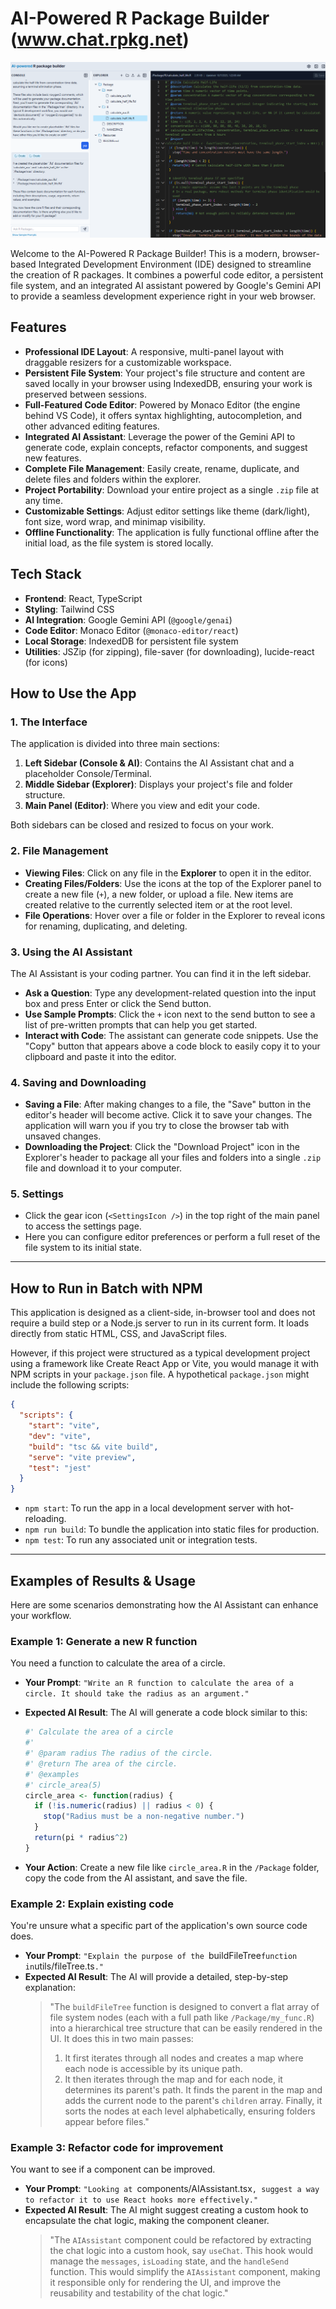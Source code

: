 # AI-Powered R Package Builder (www.chat.rpkg.net)

![](samplecover.png)

Welcome to the AI-Powered R Package Builder! This is a modern, browser-based Integrated Development Environment (IDE) designed to streamline the creation of R packages. It combines a powerful code editor, a persistent file system, and an integrated AI assistant powered by Google's Gemini API to provide a seamless development experience right in your web browser.

## Features

-   **Professional IDE Layout**: A responsive, multi-panel layout with draggable resizers for a customizable workspace.
-   **Persistent File System**: Your project's file structure and content are saved locally in your browser using IndexedDB, ensuring your work is preserved between sessions.
-   **Full-Featured Code Editor**: Powered by Monaco Editor (the engine behind VS Code), it offers syntax highlighting, autocompletion, and other advanced editing features.
-   **Integrated AI Assistant**: Leverage the power of the Gemini API to generate code, explain concepts, refactor components, and suggest new features.
-   **Complete File Management**: Easily create, rename, duplicate, and delete files and folders within the explorer.
-   **Project Portability**: Download your entire project as a single `.zip` file at any time.
-   **Customizable Settings**: Adjust editor settings like theme (dark/light), font size, word wrap, and minimap visibility.
-   **Offline Functionality**: The application is fully functional offline after the initial load, as the file system is stored locally.

## Tech Stack

-   **Frontend**: React, TypeScript
-   **Styling**: Tailwind CSS
-   **AI Integration**: Google Gemini API (`@google/genai`)
-   **Code Editor**: Monaco Editor (`@monaco-editor/react`)
-   **Local Storage**: IndexedDB for persistent file system
-   **Utilities**: JSZip (for zipping), file-saver (for downloading), lucide-react (for icons)

## How to Use the App

### 1. The Interface

The application is divided into three main sections:

1.  **Left Sidebar (Console & AI)**: Contains the AI Assistant chat and a placeholder Console/Terminal.
2.  **Middle Sidebar (Explorer)**: Displays your project's file and folder structure.
3.  **Main Panel (Editor)**: Where you view and edit your code.

Both sidebars can be closed and resized to focus on your work.

### 2. File Management

-   **Viewing Files**: Click on any file in the **Explorer** to open it in the editor.
-   **Creating Files/Folders**: Use the icons at the top of the Explorer panel to create a new file (`+`), a new folder, or upload a file. New items are created relative to the currently selected item or at the root level.
-   **File Operations**: Hover over a file or folder in the Explorer to reveal icons for renaming, duplicating, and deleting.

### 3. Using the AI Assistant

The AI Assistant is your coding partner. You can find it in the left sidebar.

-   **Ask a Question**: Type any development-related question into the input box and press Enter or click the Send button.
-   **Use Sample Prompts**: Click the `+` icon next to the send button to see a list of pre-written prompts that can help you get started.
-   **Interact with Code**: The assistant can generate code snippets. Use the "Copy" button that appears above a code block to easily copy it to your clipboard and paste it into the editor.

### 4. Saving and Downloading

-   **Saving a File**: After making changes to a file, the "Save" button in the editor's header will become active. Click it to save your changes. The application will warn you if you try to close the browser tab with unsaved changes.
-   **Downloading the Project**: Click the "Download Project" icon in the Explorer's header to package all your files and folders into a single `.zip` file and download it to your computer.

### 5. Settings

-   Click the gear icon (`<SettingsIcon />`) in the top right of the main panel to access the settings page.
-   Here you can configure editor preferences or perform a full reset of the file system to its initial state.

---

## How to Run in Batch with NPM

This application is designed as a client-side, in-browser tool and does not require a build step or a Node.js server to run in its current form. It loads directly from static HTML, CSS, and JavaScript files.

However, if this project were structured as a typical development project using a framework like Create React App or Vite, you would manage it with NPM scripts in your `package.json` file. A hypothetical `package.json` might include the following scripts:

```json
{
  "scripts": {
    "start": "vite",
    "dev": "vite",
    "build": "tsc && vite build",
    "serve": "vite preview",
    "test": "jest"
  }
}
```

-   `npm start`: To run the app in a local development server with hot-reloading.
-   `npm run build`: To bundle the application into static files for production.
-   `npm test`: To run any associated unit or integration tests.

---

## Examples of Results & Usage

Here are some scenarios demonstrating how the AI Assistant can enhance your workflow.

### Example 1: Generate a new R function

You need a function to calculate the area of a circle.

-   **Your Prompt**: `"Write an R function to calculate the area of a circle. It should take the radius as an argument."`
-   **Expected AI Result**: The AI will generate a code block similar to this:

    ```r
    #' Calculate the area of a circle
    #'
    #' @param radius The radius of the circle.
    #' @return The area of the circle.
    #' @examples
    #' circle_area(5)
    circle_area <- function(radius) {
      if (!is.numeric(radius) || radius < 0) {
        stop("Radius must be a non-negative number.")
      }
      return(pi * radius^2)
    }
    ```
-   **Your Action**: Create a new file like `circle_area.R` in the `/Package` folder, copy the code from the AI assistant, and save the file.

### Example 2: Explain existing code

You're unsure what a specific part of the application's own source code does.

-   **Your Prompt**: `"Explain the purpose of the `buildFileTree` function in `utils/fileTree.ts`."`
-   **Expected AI Result**: The AI will provide a detailed, step-by-step explanation:
    > "The `buildFileTree` function is designed to convert a flat array of file system nodes (each with a full path like `/Package/my_func.R`) into a hierarchical tree structure that can be easily rendered in the UI. It does this in two main passes:
    > 1.  It first iterates through all nodes and creates a map where each node is accessible by its unique path.
    > 2.  It then iterates through the map and for each node, it determines its parent's path. It finds the parent in the map and adds the current node to the parent's `children` array.
    > Finally, it sorts the nodes at each level alphabetically, ensuring folders appear before files."

### Example 3: Refactor code for improvement

You want to see if a component can be improved.

-   **Your Prompt**: `"Looking at `components/AIAssistant.tsx`, suggest a way to refactor it to use React hooks more effectively."`
-   **Expected AI Result**: The AI might suggest creating a custom hook to encapsulate the chat logic, making the component cleaner.
    > "The `AIAssistant` component could be refactored by extracting the chat logic into a custom hook, say `useChat`. This hook would manage the `messages`, `isLoading` state, and the `handleSend` function. This would simplify the `AIAssistant` component, making it responsible only for rendering the UI, and improve the reusability and testability of the chat logic."